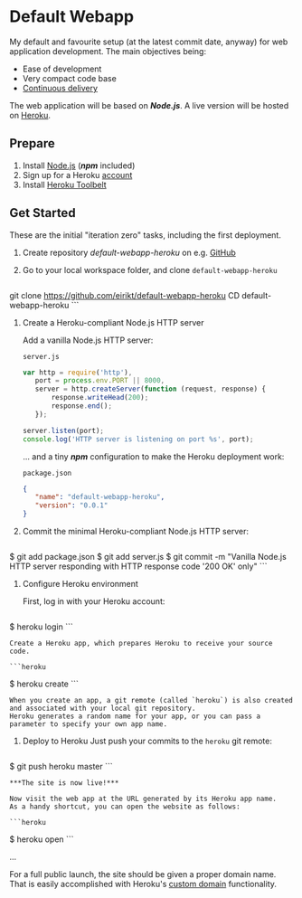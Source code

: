 # Default Webapp
My default and favourite setup (at the latest commit date, anyway) for web application development.
The main objectives being:
* Ease of development
* Very compact code base
* [Continuous delivery][continuous-delivery]

The web application will be based on ***Node.js***.
A live version will be hosted on [Heroku][heroku].


## Prepare
1. Install [Node.js][node] (***npm*** included)
1. Sign up for a Heroku [account][heroku-account]
1. Install [Heroku Toolbelt][heroku-setup]


## Get Started
These are the initial "iteration zero" tasks, including the first deployment.

1. Create repository *default-webapp-heroku* on e.g. [GitHub][github]

1. Go to your local workspace folder, and clone `default-webapp-heroku`

    ```git
git clone https://github.com/eirikt/default-webapp-heroku
CD default-webapp-heroku
    ```

1. Create a Heroku-compliant Node.js HTTP server

    Add a vanilla Node.js HTTP server:

    `server.js`
    ```javascript
    var http = require('http'),
       port = process.env.PORT || 8000,
       server = http.createServer(function (request, response) {
           response.writeHead(200);
           response.end();
       });

   server.listen(port);
   console.log('HTTP server is listening on port %s', port);
    ```

    ... and a tiny ***npm*** configuration to make the Heroku deployment work:

    `package.json`
    ```json
    {
       "name": "default-webapp-heroku",
       "version": "0.0.1"
   }
    ```

1. Commit the minimal Heroku-compliant Node.js HTTP server:

    ```git
$ git add package.json
$ git add server.js
$ git commit -m "Vanilla Node.js HTTP server responding with HTTP response code '200 OK' only"
    ```

1. Configure Heroku environment

    First, log in with your Heroku account:

    ```heroku
$ heroku login
    ```

    Create a Heroku app, which prepares Heroku to receive your source code.

    ```heroku
$ heroku create
    ```

    When you create an app, a git remote (called `heroku`) is also created and associated with your local git repository.
    Heroku generates a random name for your app, or you can pass a parameter to specify your own app name.


1. Deploy to Heroku
    Just push your commits to the `heroku` git remote:

    ```git
$ git push heroku master
    ```

    ***The site is now live!***

    Now visit the web app at the URL generated by its Heroku app name.
    As a handy shortcut, you can open the website as follows:

    ```heroku
$ heroku open
    ```

...

For a full public launch, the site should be given a proper domain name.
That is easily accomplished with Heroku's [custom domain][heroku-custom-domains] functionality.




[continuous-delivery]:https://en.wikipedia.org/wiki/Continuous_delivery/
[github]:https://github.com
[node]:https://iojs.org
[heroku]:https://www.heroku.com
[heroku-account]:https://signup.heroku.com/dc
[heroku-setup]:https://devcenter.heroku.com/articles/getting-started-with-nodejs#set-up
[heroku-intro]:https://devcenter.heroku.com/articles/getting-started-with-nodejs#introduction
[heroku-custom-domains]:https://devcenter.heroku.com/articles/custom-domains
